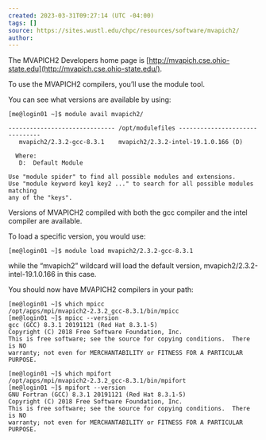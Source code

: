 ```yaml
---
created: 2023-03-31T09:27:14 (UTC -04:00)
tags: []
source: https://sites.wustl.edu/chpc/resources/software/mvapich2/
author:
---
```


The MVAPICH2 Developers home page is [http://mvapich.cse.ohio-state.edu](http://mvapich.cse.ohio-state.edu/).

To use the MVAPICH2 compilers, you’ll use the module tool.

You can see what versions are available by using:

```
[me@login01 ~]$ module avail mvapich2/

------------------------------ /opt/modulefiles -------------------------------
   mvapich2/2.3.2-gcc-8.3.1    mvapich2/2.3.2-intel-19.1.0.166 (D)

  Where:
   D:  Default Module

Use "module spider" to find all possible modules and extensions.
Use "module keyword key1 key2 ..." to search for all possible modules matching
any of the "keys".
```

Versions of MVAPICH2 compiled with both the gcc compiler and the intel compiler are available.

To load a specific version, you would use:

```
[me@login01 ~]$ module load mvapich2/2.3.2-gcc-8.3.1
```

while the “mvapich2” wildcard will load the default version, mvapich2/2.3.2-intel-19.1.0.166 in this case.

You should now have MVAPICH2 compilers in your path:

```
[me@login01 ~]$ which mpicc
/opt/apps/mpi/mvapich2-2.3.2_gcc-8.3.1/bin/mpicc
[me@login01 ~]$ mpicc --version
gcc (GCC) 8.3.1 20191121 (Red Hat 8.3.1-5)
Copyright (C) 2018 Free Software Foundation, Inc.
This is free software; see the source for copying conditions.  There is NO
warranty; not even for MERCHANTABILITY or FITNESS FOR A PARTICULAR PURPOSE.

[me@login01 ~]$ which mpifort
/opt/apps/mpi/mvapich2-2.3.2_gcc-8.3.1/bin/mpifort
[me@login01 ~]$ mpifort --version
GNU Fortran (GCC) 8.3.1 20191121 (Red Hat 8.3.1-5)
Copyright (C) 2018 Free Software Foundation, Inc.
This is free software; see the source for copying conditions.  There is NO
warranty; not even for MERCHANTABILITY or FITNESS FOR A PARTICULAR PURPOSE.
```
